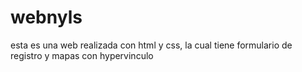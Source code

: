 # webnyls
esta es una web realizada con html y css, la cual tiene formulario de registro y mapas con hypervinculo
